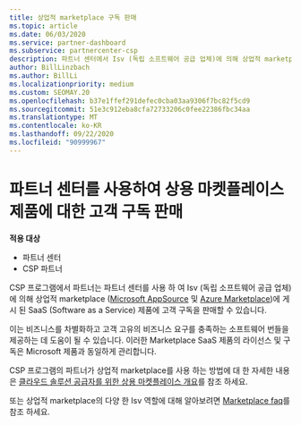 ```yaml
---
title: 상업적 marketplace 구독 판매
ms.topic: article
ms.date: 06/03/2020
ms.service: partner-dashboard
ms.subservice: partnercenter-csp
description: 파트너 센터에서 Isv (독립 소프트웨어 공급 업체)에 의해 상업적 marketplace에 게시 된 SaaS 제품에 고객 구독을 판매 하는 방법에 대해 알아봅니다.
author: BillLinzbach
ms.author: BillLi
ms.localizationpriority: medium
ms.custom: SEOMAY.20
ms.openlocfilehash: b37e1ffef291defec0cba03aa9306f7bc82f5cd9
ms.sourcegitcommit: 51e3c912eba8cfa72733206c0fee22386fbc34aa
ms.translationtype: MT
ms.contentlocale: ko-KR
ms.lasthandoff: 09/22/2020
ms.locfileid: "90999967"
---
```

# <a name="use-partner-center-to-sell-customers-subscriptions-to-commercial-marketplace-products"></a>파트너 센터를 사용하여 상용 마켓플레이스 제품에 대한 고객 구독 판매

**적용 대상**

- 파트너 센터
- CSP 파트너

CSP 프로그램에서 파트너는 파트너 센터를 사용 하 여 Isv (독립 소프트웨어 공급 업체)에 의해 상업적 marketplace ([Microsoft AppSource](https://appsource.microsoft.com/) 및 [Azure Marketplace](https://azuremarketplace.microsoft.com/))에 게시 된 SaaS (Software as a Service) 제품에 고객 구독을 판매할 수 있습니다.

이는 비즈니스를 차별화하고 고객 고유의 비즈니스 요구를 충족하는 소프트웨어 번들을 제공하는 데 도움이 될 수 있습니다. 이러한 Marketplace SaaS 제품의 라이선스 및 구독은 Microsoft 제품과 동일하게 관리합니다.

CSP 프로그램의 파트너가 상업적 marketplace를 사용 하는 방법에 대 한 자세한 내용은 [클라우드 솔루션 공급자를 위한 상용 마켓플레이스 개요](csp-commercial-marketplace-overview.md)를 참조 하세요.

또는 상업적 marketplace의 다양 한 Isv 역할에 대해 알아보려면 [Marketplace faq](/azure/marketplace/marketplace-faq-publisher-guide)를 참조 하세요.